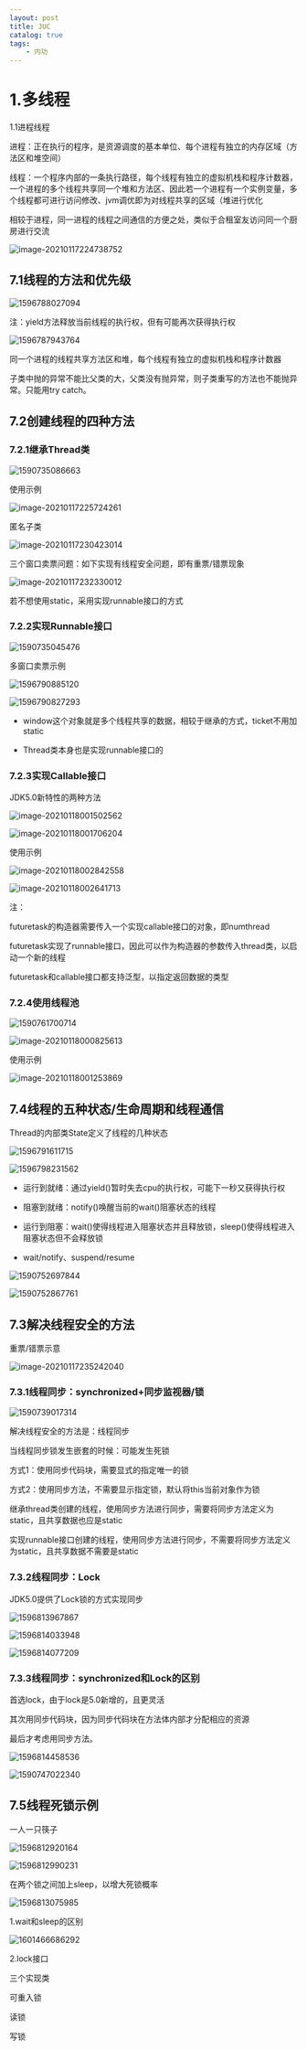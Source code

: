 ```yaml
---
layout: post
title: JUC
catalog: true
tags:
    - 内功
---
```

# 1.多线程

1.1进程线程

进程：正在执行的程序，是资源调度的基本单位、每个进程有独立的内存区域（方法区和堆空间）

线程：一个程序内部的一条执行路径，每个线程有独立的虚拟机栈和程序计数器，一个进程的多个线程共享同一个堆和方法区、因此若一个进程有一个实例变量，多个线程都可进行访问修改、jvm调优即为对线程共享的区域（堆进行优化

相较于进程，同一进程的线程之间通信的方便之处，类似于合租室友访问同一个厨房进行交流

![image-20210117224738752](https://gitee.com/chrisxyq/picgo/raw/master/img/image-20210117224738752.png)



## 7.1线程的方法和优先级

![1596788027094](https://gitee.com/chrisxyq/picgo/raw/master/img/1596788027094.png)

注：yield方法释放当前线程的执行权，但有可能再次获得执行权

![1596787943764](https://gitee.com/chrisxyq/picgo/raw/master/img/1596787943764.png)

同一个进程的线程共享方法区和堆，每个线程有独立的虚拟机栈和程序计数器

子类中抛的异常不能比父类的大，父类没有抛异常，则子类重写的方法也不能抛异常。只能用try catch。

## 7.2创建线程的四种方法

### 7.2.1继承Thread类

![1590735086663](https://gitee.com/chrisxyq/picgo/raw/master/img/1590735086663.png)

使用示例

![image-20210117225724261](https://gitee.com/chrisxyq/picgo/raw/master/img/image-20210117225724261.png)

匿名子类

![image-20210117230423014](https://gitee.com/chrisxyq/picgo/raw/master/img/image-20210117230423014.png)

三个窗口卖票问题：如下实现有线程安全问题，即有重票/错票现象

![image-20210117232330012](https://gitee.com/chrisxyq/picgo/raw/master/img/image-20210117232330012.png)

若不想使用static，采用实现runnable接口的方式

### 7.2.2实现Runnable接口

![1590735045476](https://gitee.com/chrisxyq/picgo/raw/master/img/1590735045476.png)

多窗口卖票示例

![1596790885120](https://gitee.com/chrisxyq/picgo/raw/master/img/1596790885120.png)

![1596790827293](https://gitee.com/chrisxyq/picgo/raw/master/img/1596790827293.png)

- window这个对象就是多个线程共享的数据，相较于继承的方式，ticket不用加static

- Thread类本身也是实现runnable接口的



### 7.2.3实现Callable接口

JDK5.0新特性的两种方法

![image-20210118001502562](https://gitee.com/chrisxyq/picgo/raw/master/img/image-20210118001502562.png)

![image-20210118001706204](https://gitee.com/chrisxyq/picgo/raw/master/img/image-20210118001706204.png)

使用示例

![image-20210118002842558](https://gitee.com/chrisxyq/picgo/raw/master/img/image-20210118002842558.png)

![image-20210118002641713](https://gitee.com/chrisxyq/picgo/raw/master/img/image-20210118002641713.png)

注：

futuretask的构造器需要传入一个实现callable接口的对象，即numthread

futuretask实现了runnable接口，因此可以作为构造器的参数传入thread类，以启动一个新的线程

futuretask和callable接口都支持泛型，以指定返回数据的类型

### 7.2.4使用线程池

![1590761700714](https://gitee.com/chrisxyq/picgo/raw/master/img/1590761700714.png)

![image-20210118000825613](https://gitee.com/chrisxyq/picgo/raw/master/img/image-20210118000825613.png)

使用示例

![image-20210118001253869](https://gitee.com/chrisxyq/picgo/raw/master/img/image-20210118001253869.png)



## 7.4线程的五种状态/生命周期和线程通信

Thread的内部类State定义了线程的几种状态

![1596791611715](https://gitee.com/chrisxyq/picgo/raw/master/img/1596791611715.png)

![1596798231562](https://gitee.com/chrisxyq/picgo/raw/master/img/1596798231562.png)

- 运行到就绪：通过yield()暂时失去cpu的执行权，可能下一秒又获得执行权

- 阻塞到就绪：notify()唤醒当前的wait()阻塞状态的线程

- 运行到阻塞：wait()使得线程进入阻塞状态并且释放锁，sleep()使得线程进入阻塞状态但不会释放锁
- wait/notify、suspend/resume

![1590752697844](https://gitee.com/chrisxyq/picgo/raw/master/img/1590752697844.png)

![1590752867761](https://gitee.com/chrisxyq/picgo/raw/master/img/1590752867761.png)

## 7.3解决线程安全的方法

重票/错票示意

![image-20210117235242040](https://gitee.com/chrisxyq/picgo/raw/master/img/image-20210117235242040.png)

### 7.3.1线程同步：synchronized+同步监视器/锁

![1590739017314](https://gitee.com/chrisxyq/picgo/raw/master/img/1590739017314.png)

解决线程安全的方法是：线程同步

当线程同步锁发生嵌套的时候：可能发生死锁

方式1：使用同步代码块，需要显式的指定唯一的锁

方式2：使用同步方法，不需要显示指定锁，默认将this当前对象作为锁

继承thread类创建的线程，使用同步方法进行同步，需要将同步方法定义为static，且共享数据也应是static

实现runnable接口创建的线程，使用同步方法进行同步，不需要将同步方法定义为static，且共享数据不需要是static

### 7.3.2线程同步：Lock

JDK5.0提供了Lock锁的方式实现同步



![1596813967867](https://gitee.com/chrisxyq/picgo/raw/master/img/1596813967867.png)

![1596814033948](https://gitee.com/chrisxyq/picgo/raw/master/img/1596814033948.png)

![1596814077209](https://gitee.com/chrisxyq/picgo/raw/master/img/1596814077209.png)

### 7.3.3线程同步：synchronized和Lock的区别

首选lock，由于lock是5.0新增的，且更灵活

其次用同步代码块，因为同步代码块在方法体内部才分配相应的资源

最后才考虑用同步方法。

![1596814458536](https://gitee.com/chrisxyq/picgo/raw/master/img/1596814458536.png)

![1590747022340](https://gitee.com/chrisxyq/picgo/raw/master/img/1590747022340.png)

## 7.5线程死锁示例

一人一只筷子

![1596812920164](https://gitee.com/chrisxyq/picgo/raw/master/img/1596812920164.png)

![1596812990231](https://gitee.com/chrisxyq/picgo/raw/master/img/1596812990231.png)

在两个锁之间加上sleep，以增大死锁概率

![1596813075985](https://gitee.com/chrisxyq/picgo/raw/master/img/1596813075985.png)

1.wait和sleep的区别

![1601466686292](https://gitee.com/chrisxyq/picgo/raw/master/img/1601466686292.png)

2.lock接口

三个实现类

可重入锁

读锁

写锁